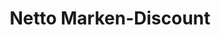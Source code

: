 ---
title: "Netto Marken-Discount"
url: /berlin/netto-marken-discount-gounodstrasse/
shop: Supermarkt
---